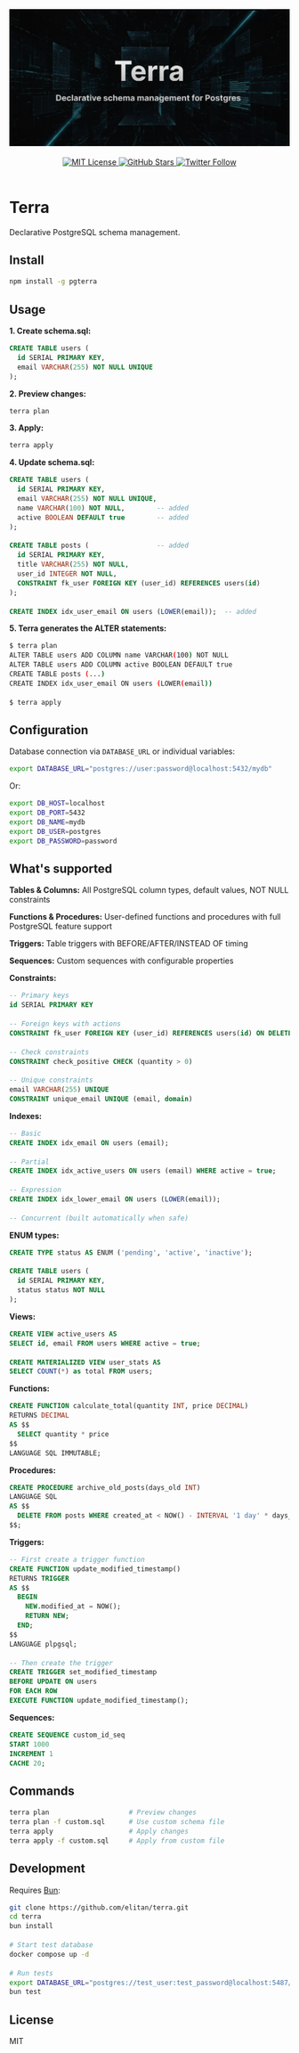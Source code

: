 <div align="center">
  <img src="assets/readme-hero.png" alt="Terra - Declarative PostgreSQL schema management" />
  <br />
  <br />
  <a href="https://github.com/elitan/terra/blob/main/LICENSE">
    <img alt="MIT License" src="https://img.shields.io/github/license/elitan/velo" />
  </a>
  <a href="https://github.com/elitan/terra/stargazers">
    <img alt="GitHub Stars" src="https://img.shields.io/github/stars/elitan/terra?style=social" />
  </a>
  <a href="https://x.com/elitasson">
    <img alt="Twitter Follow" src="https://img.shields.io/twitter/follow/elitasson?style=social" />
  </a>
</div>

<br />

# Terra

Declarative PostgreSQL schema management. 

## Install

```bash
npm install -g pgterra
```

## Usage

**1. Create schema.sql:**

```sql
CREATE TABLE users (
  id SERIAL PRIMARY KEY,
  email VARCHAR(255) NOT NULL UNIQUE
);
```

**2. Preview changes:**

```bash
terra plan
```

**3. Apply:**

```bash
terra apply
```

**4. Update schema.sql:**

```sql
CREATE TABLE users (
  id SERIAL PRIMARY KEY,
  email VARCHAR(255) NOT NULL UNIQUE,
  name VARCHAR(100) NOT NULL,        -- added
  active BOOLEAN DEFAULT true        -- added
);

CREATE TABLE posts (                 -- added
  id SERIAL PRIMARY KEY,
  title VARCHAR(255) NOT NULL,
  user_id INTEGER NOT NULL,
  CONSTRAINT fk_user FOREIGN KEY (user_id) REFERENCES users(id)
);

CREATE INDEX idx_user_email ON users (LOWER(email));  -- added
```

**5. Terra generates the ALTER statements:**

```bash
$ terra plan
ALTER TABLE users ADD COLUMN name VARCHAR(100) NOT NULL
ALTER TABLE users ADD COLUMN active BOOLEAN DEFAULT true
CREATE TABLE posts (...)
CREATE INDEX idx_user_email ON users (LOWER(email))

$ terra apply
```

## Configuration

Database connection via `DATABASE_URL` or individual variables:

```bash
export DATABASE_URL="postgres://user:password@localhost:5432/mydb"
```

Or:

```bash
export DB_HOST=localhost
export DB_PORT=5432
export DB_NAME=mydb
export DB_USER=postgres
export DB_PASSWORD=password
```

## What's supported

**Tables & Columns:**
All PostgreSQL column types, default values, NOT NULL constraints

**Functions & Procedures:**
User-defined functions and procedures with full PostgreSQL feature support

**Triggers:**
Table triggers with BEFORE/AFTER/INSTEAD OF timing

**Sequences:**
Custom sequences with configurable properties

**Constraints:**
```sql
-- Primary keys
id SERIAL PRIMARY KEY

-- Foreign keys with actions
CONSTRAINT fk_user FOREIGN KEY (user_id) REFERENCES users(id) ON DELETE CASCADE

-- Check constraints
CONSTRAINT check_positive CHECK (quantity > 0)

-- Unique constraints
email VARCHAR(255) UNIQUE
CONSTRAINT unique_email UNIQUE (email, domain)
```

**Indexes:**
```sql
-- Basic
CREATE INDEX idx_email ON users (email);

-- Partial
CREATE INDEX idx_active_users ON users (email) WHERE active = true;

-- Expression
CREATE INDEX idx_lower_email ON users (LOWER(email));

-- Concurrent (built automatically when safe)
```

**ENUM types:**
```sql
CREATE TYPE status AS ENUM ('pending', 'active', 'inactive');

CREATE TABLE users (
  id SERIAL PRIMARY KEY,
  status status NOT NULL
);
```

**Views:**
```sql
CREATE VIEW active_users AS
SELECT id, email FROM users WHERE active = true;

CREATE MATERIALIZED VIEW user_stats AS
SELECT COUNT(*) as total FROM users;
```

**Functions:**
```sql
CREATE FUNCTION calculate_total(quantity INT, price DECIMAL)
RETURNS DECIMAL
AS $$
  SELECT quantity * price
$$
LANGUAGE SQL IMMUTABLE;
```

**Procedures:**
```sql
CREATE PROCEDURE archive_old_posts(days_old INT)
LANGUAGE SQL
AS $$
  DELETE FROM posts WHERE created_at < NOW() - INTERVAL '1 day' * days_old;
$$;
```

**Triggers:**
```sql
-- First create a trigger function
CREATE FUNCTION update_modified_timestamp()
RETURNS TRIGGER
AS $$
  BEGIN
    NEW.modified_at = NOW();
    RETURN NEW;
  END;
$$
LANGUAGE plpgsql;

-- Then create the trigger
CREATE TRIGGER set_modified_timestamp
BEFORE UPDATE ON users
FOR EACH ROW
EXECUTE FUNCTION update_modified_timestamp();
```

**Sequences:**
```sql
CREATE SEQUENCE custom_id_seq
START 1000
INCREMENT 1
CACHE 20;
```

## Commands

```bash
terra plan                    # Preview changes
terra plan -f custom.sql      # Use custom schema file
terra apply                   # Apply changes
terra apply -f custom.sql     # Apply from custom file
```

## Development

Requires [Bun](https://bun.sh):

```bash
git clone https://github.com/elitan/terra.git
cd terra
bun install

# Start test database
docker compose up -d

# Run tests
export DATABASE_URL="postgres://test_user:test_password@localhost:5487/sql_terraform_test"
bun test
```

## License

MIT